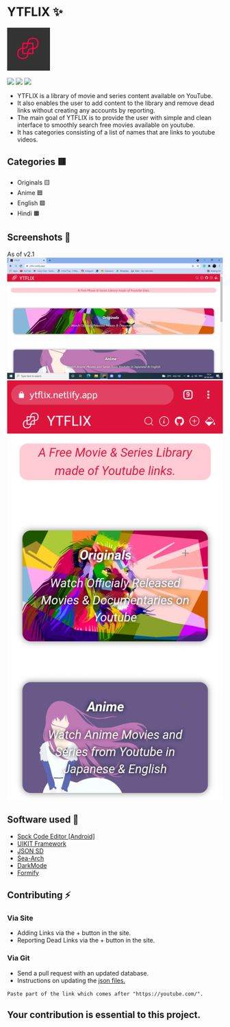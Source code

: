 # YTFLIX ✨
<img src="Assets/Icons/maskable_icon_x512.png" width="100">

![](https://img.shields.io/github/release/n-ce/YTFLIX)
![](https://img.shields.io/github/license/n-ce/YTFLIX)
![](https://img.shields.io/github/languages/code-size/n-ce/YTFLIX)


- YTFLIX is a library of movie and series content available on YouTube. 
- It also enables the user to add content to the library and remove dead links without creating any accounts by reporting.
- The main goal of YTFLIX is to provide the user with simple and clean interface to smoothly search free movies available on youtube.
- It has categories consisting of a list of names that are links to youtube videos.

## Categories 🟥
- Originals 🟨
- Anime 🟦
- English 🟩
- Hindi 🟧


## Screenshots 🌄
As of v2.1
![](Assets/Screenshots/3.png)
![](Assets/Screenshots/2.png)

## Software used 🌈
- [Spck Code Editor [Android]](https://play.google.com/store/apps/details?id=io.spck)
- [UIKIT Framework](https://github.com/uikit/uikit)
- [JSON SD](https://github.com/n-ce/JSON-static-database)
- [Sea-Arch](https://github.com/n-ce/Sea-Arch)
- [DarkMode](https://github.com/n-ce/DarkMode)
- [Formify](https://github.com/n-ce/Formify)

## Contributing ⚡
### Via Site
- Adding Links via the + button in the site.
- Reporting Dead Links via the + button in the site.
### Via Git
- Send a pull request with an updated database.
- Instructions on updating the [json files.](https://github.com/n-ce/YTFLIX/tree/main/Databases)
``` 
Paste part of the link which comes after "https://youtube.com/".
```
## Your contribution is essential to this project.
